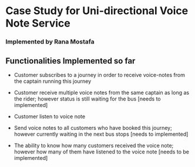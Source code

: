 # Case Study for Uni-directional Voice Note Service
### Implemented by Rana Mostafa 

## Functionalities Implemented so far

- Customer subscribes to a journey in order to receive voice-notes from the captain running this journey

- Customer receive multiple voice notes from the same captain as long as the rider; however status is still waiting for the bus [needs to implemented]

- Customer listen to voice note

- Send voice notes to all customers who have booked this journey; however currently waiting in the next bus stops [needs to implemented]

- The ability to know how many customers received the voice note; however how many of them have listened to the voice note [needs to be implemented]
